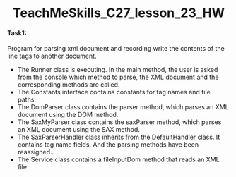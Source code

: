 <h1 align = "center">TeachMeSkills_C27_lesson_23_HW</h1>
<h4>Task1:</h4> Program for parsing xml document and recording write the contents of the line tags to another document.
<ul>
  <li>The Runner class is executing. In the main method, the user is asked from the console which method to parse, the XML document and the corresponding methods are called.</li>
  <li>The Constants interface contains constants for tag names and file paths.</li>
  <li>The DomParser class contains the parser method, which parses an XML document using the DOM method.</li>
  <li>The SaxMyParser class contains the saxParser method, which parses an XML document using the SAX method.</li>
  <li>The SaxParserHandler class inherits from the DefaultHandler class. It contains tag name fields. And the parsing methods have been reassigned..</li>
  <li>The Service class contains a fileInputDom method that reads an XML file.</li>
</ul>
